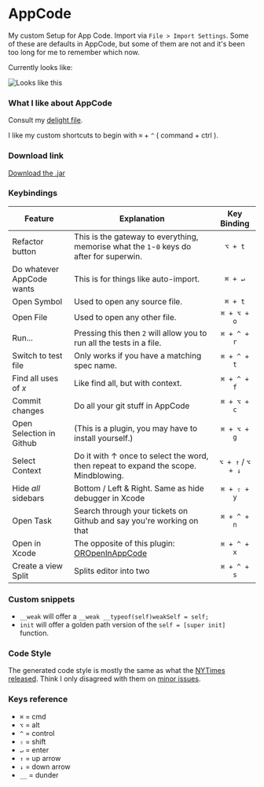 AppCode
=======

My custom Setup for App Code. Import via `File > Import Settings`. Some of these are defaults in AppCode, but some of them are not and it's been too long for me to remember which now.

Currently looks like:

![Looks like this](https://raw.githubusercontent.com/orta/AppCode/master/web/style.png)


### What I like about AppCode

Consult my [delight file](delight.md).

I like my custom shortcuts to begin with `⌘` + `^` ( command + ctrl ).

### Download link

[Download the .jar](https://github.com/orta/AppCode/raw/master/settings.jar)

### Keybindings


| Feature       | Explanation | Key Binding  |
| ------------- |-------------|:-----:|
| Refactor button | This is the gateway to everything, memorise what the `1`-`0` keys do after for superwin. | `⌥ + t` |
| Do whatever AppCode wants | This is for things like auto-import. | `⌘ + ↵` |
| Open Symbol | Used to open any source file. | `⌘ + t` |
| Open File | Used to open any other file. | `⌘ + ⌥ + o` |
| Run... | Pressing this then `2` will allow you to run all the tests in a file. | `⌘ + ^ + r` |
| Switch to test file | Only works if you have a matching spec name. | `⌘ + ^ + t` |
| Find all uses of _x_ | Like find all, but with context. | `⌘ + ^ + f` |
| Commit changes | Do all your git stuff in AppCode | `⌘ + ⌥ + c` |
| Open Selection in Github |  (This is a plugin, you may have to install yourself.) | `⌘ + ⌥ + g` |
| Select Context | Do it with ↑ once to select the word, then repeat to expand the scope. Mindblowing. | `⌥ + ↑` / `⌥ + ↓` |
| Hide _all_ sidebars | Bottom / Left & Right. Same as hide debugger in Xcode | `⌘ + ⇧ + y` |
| Open Task | Search through your tickets on Github and say you're working on that  | `⌘ + ^ + n` |
| Open in Xcode | The opposite of this plugin: [OROpenInAppCode](https://github.com/orta/OROpenInAppCode)  | `⌘ + ^ + x` |
| Create a view Split | Splits editor into two  | `⌘ + ^ + s` |


### Custom snippets

* `__weak` will offer a `__weak __typeof(self)weakSelf = self;`
* `init` will offer a golden path version of the `self = [super init]` function.


### Code Style

The generated code style is mostly the same as what the [NYTimes released](https://github.com/NYTimes/objective-c-style-guide). Think I only disagreed with them on [minor issues](https://twitter.com/mb/status/425980211067621376).


### Keys reference

* `⌘` = cmd
* `⌥` = alt
* `^` = control
* `⇧` = shift
* `↵` = enter
* `↑` = up arrow
* `↓` = down arrow
* `__` = dunder
